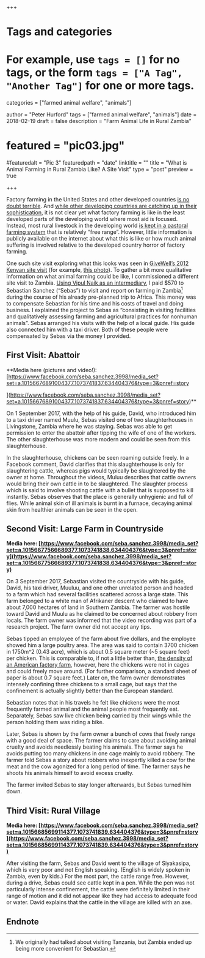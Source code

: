 +++
# Tags and categories
# For example, use `tags = []` for no tags, or the form `tags = ["A Tag", "Another Tag"]` for one or more tags.
categories = ["farmed animal welfare", "animals"]

author = "Peter Hurford"
tags = ["farmed animal welfare", "animals"]
date = 2018-02-19
draft = false
description = "Farm Animal Life in Rural Zambia"
# featured = "pic03.jpg"
#featuredalt = "Pic 3"
featuredpath = "date"
linktitle = ""
title = "What is Animal Farming in Rural Zambia Like? A Site Visit"
type = "post"
preview = true

+++

Factory farming in the United States and other developed countries [is no doubt terrible](http://lesswrong.com/lw/i3s/why_eat_less_meat/). And [while other developing countries are catching up in their sophistication](http://us14.campaign-archive1.com/?u=66df320da8400b581cbc1b539&id=1096590fac&e=a6c8a51ace), it is not clear yet what factory farming is like in the least developed parts of the developing world where most aid is focused. Instead, most rural livestock in the developing world [is kept in a pastoral farming system](http://igrow.org/livestock/beef/raising-livestock-in-kenya-comparing-and-contrasting-animal-health-issues/) that is relatively “free range”. However, little information is publicly available on the internet about what this is like or how much animal suffering is involved relative to the developed country horror of factory farming.  

One such site visit exploring what this looks was seen in [GiveWell’s 2012 Kenyan site visit](https://www.givewell.org/research/site-visits/november-2012#GiveDirectly) (for example, [this photo](https://get.google.com/albumarchive/109427789386001570492/album/AF1QipMGHhECE2tuMXz1-OkgdN7zoMT0GVpC_C6d-88u/AF1QipOcrWvwkOBRMb1ZFjfme8mpTqKJWdm2TjYv8KLX?authKey=CL6w6q2Sl6WbLg)). To gather a bit more qualitative information on what animal farming could be like, I commissioned a different site visit to Zambia. [Using Vipul Naik as an intermediary](https://contractwork.vipulnaik.com/payer.php?payer=Peter%20Hurford), I paid $570 to Sebastian Sanchez (“Sebas”) to visit and report on farming in Zambia[^1] during the course of his already pre-planned trip to Africa. This money was to compensate Sebastian for his time and his costs of travel and doing business. I explained the project to Sebas as “consisting in visiting facilities and qualitatively assessing farming and agricultural practices for nonhuman animals”. Sebas arranged his visits with the help of a local guide. His guide also connected him with a taxi driver. Both of these people were compensated by Sebas via the money I provided.

## First Visit: Abattoir

**Media here (pictures and video!): [https://www.facebook.com/seba.sanchez.3998/media_set?set=a.10156676891004377.1073741837.634404376&type=3&pnref=story  

](https://www.facebook.com/seba.sanchez.3998/media_set?set=a.10156676891004377.1073741837.634404376&type=3&pnref=story)**

On 1 September 2017, with the help of his guide, David, who introduced him to a taxi driver named Muulu, Sebas visited one of two slaughterhouses in Livingstone, Zambia where he was staying. Sebas was able to get permission to enter the abattoir after tipping the wife of one of the workers. The other slaughterhouse was more modern and could be seen from this slaughterhouse.

In the slaughterhouse, chickens can be seen roaming outside freely. In a Facebook comment, David clarifies that this slaughterhouse is only for slaughtering cattle, whereas pigs would typically be slaughtered by the owner at home. Throughout the videos, Muluu describes that cattle owners would bring their own cattle in to be slaughtered. The slaughter process which is said to involve shooting cattle with a bullet that is supposed to kill instantly. Sebas observes that the place is generally unhygienic and full of flies. While animal skin of ill animals is burnt in a furnace, decaying animal skin from healthier animals can be seen in the open.

## Second Visit: Large Farm in Countryside

**Media here: [https://www.facebook.com/seba.sanchez.3998/media_set?set=a.10156677566689377.1073741838.634404376&type=3&pnref=story](https://www.facebook.com/seba.sanchez.3998/media_set?set=a.10156677566689377.1073741838.634404376&type=3&pnref=story)**

On 3 September 2017, Sebastian visited the countryside with his guide, David, his taxi driver, Muuluu, and one other unrelated person and headed to a farm which had several facilities scattered across a large state. This farm belonged to a white man of Afrikaner descent who claimed to have about 7,000 hectares of land in Southern Zambia. The farmer was hostile toward David and Muulu as he claimed to be concerned about robbery from locals. The farm owner was informed that the video recording was part of a research project. The farm owner did not accept any tips.

Sebas tipped an employee of the farm about five dollars, and the employee showed him a large poultry area. The area was said to contain 3700 chicken in 1750m^2 (0.43 acre), which is about 0.5 square meter (~5 square feet) per chicken. This is comparable to, if not a little better than, [the density of an American factory farm](https://www.huffingtonpost.com/bruce-friedrich/eggs-from-caged-hens_b_2458525.html), however, here the chickens were not in cages and could freely move around. (For further comparison, a standard sheet of paper is about 0.7 square feet.) Later on, the farm owner demonstrates intensely confining three chickens to a small cage, but says that the confinement is actually slightly better than the European standard.

Sebastian notes that in his travels he felt like chickens were the most frequently farmed animal and the animal people most frequently eat. Separately, Sebas saw live chicken being carried by their wings while the person holding them was riding a bike.

Later, Sebas is shown by the farm owner a bunch of cows that freely range with a good deal of space. The farmer claims to care about avoiding animal cruelty and avoids needlessly beating his animals. The farmer says he avoids putting too many chickens in one cage mainly to avoid robbery. The farmer told Sebas a story about robbers who inexpertly killed a cow for the meat and the cow agonized for a long period of time. The farmer says he shoots his animals himself to avoid excess cruelty.

The farmer invited Sebas to stay longer afterwards, but Sebas turned him down.

## Third Visit: Rural Village

**Media here: [https://www.facebook.com/seba.sanchez.3998/media_set?set=a.10156685699114377.1073741839.634404376&type=3&pnref=story](https://www.facebook.com/seba.sanchez.3998/media_set?set=a.10156685699114377.1073741839.634404376&type=3&pnref=story)**

After visiting the farm, Sebas and David went to the village of Siyakasipa, which is very poor and not English speaking. (English is widely spoken in Zambia, even by kids.) For the most part, the cattle range free. However, during a drive, Sebas could see cattle kept in a pen. While the pen was not particularly intense confinement, the cattle were definitely limited in their range of motion and it did not appear like they had access to adequate food or water. David explains that the cattle in the village are killed with an axe.

## Endnote

[^1]: We originally had talked about visiting Tanzania, but Zambia ended up being more convenient for Sebastian.